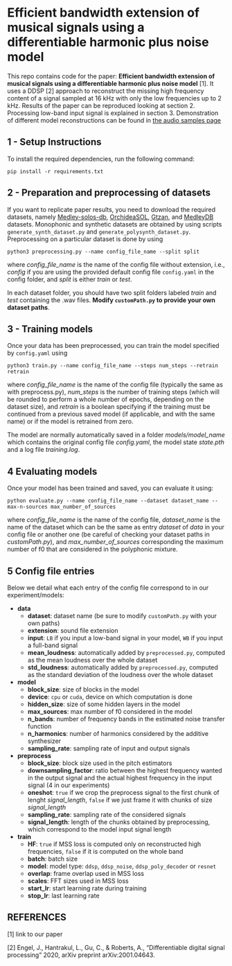 # Efficient bandwidth extension of musical signals using a differentiable harmonic plus noise model

This repo contains code for the paper: **Efficient bandwidth extension of musical signals using a differentiable harmonic plus noise model** [1]. It uses a DDSP [2] approach to reconstruct the missing high frequency content of a signal sampled at 16 kHz with only the low frequencies up to 2 kHz. Results of the paper can be reproduced looking at section 2. Processing low-band input signal is explained in section 3. Demonstration of different model reconstructions can be found in [the audio samples page](https://mathieulagrange.github.io/ddspMusicBandwidthExtension/)

## 1 - Setup Instructions

To install the required dependencies, run the following command:
```
pip install -r requirements.txt
```

## 2 - Preparation and preprocessing of datasets

If you want to replicate paper results, you need to download the required datasets, namely [Medley-solos-db](https://zenodo.org/record/3464194), [OrchideaSOL](https://forum.ircam.fr/projects/detail/orchideasol/), [Gtzan](https://www.kaggle.com/datasets/andradaolteanu/gtzan-dataset-music-genre-classification), and [MedleyDB](https://medleydb.weebly.com/) datasets. Monophonic and synthetic datasets are obtained by using scripts `generate_synth_dataset.py` and `generate_polysynth_dataset.py`. Preprocessing on a particular dataset is done by using

```
python3 preprocessing.py --name config_file_name --split split
```

where *config_file_name* is the name of the config file without extension, i.e., *config* if you are using the provided default config file `config.yaml` in the config folder, and *split* is either *train* or *test*.

In each dataset folder, you should have two split folders labeled *train* and *test* containing the .wav files. **Modify `customPath.py` to provide your own dataset paths**.

## 3 - Training models

Once your data has been preprocessed, you can train the model specified by `config.yaml` using

```
python3 train.py --name config_file_name --steps num_steps --retrain retrain
```

where *config_file_name* is the name of the config file (typically the same as with preprocess.py), *num_steps* is the number of training steps (which will be rounded to perform a whole number of epochs, depending on the dataset size), and *retrain* is a boolean specifying if the training must be continued from a previous saved model (if applicable, and with the same name) or if the model is retrained from zero.

The model are normally automatically saved in a folder *models/model_name* which contains the original config file *config.yaml*, the model state *state.pth* and a log file *training.log*.

## 4 Evaluating models

Once your model has been trained and saved, you can evaluate it using:

```
python evaluate.py --name config_file_name --dataset dataset_name --max-n-sources max_number_of_sources
```

where *config_file_name* is the name of the config file, *dataset_name* is the name of the dataset which can be the same as entry *dataset* of *data* in your config file or another one (be careful of checking your dataset paths in *customPath.py*), and *max_number_of_sources* corresponding the maximum number of f0 that are considered in the polyphonic mixture.

## 5 Config file entries

Below we detail what each entry of the config file correspond to in our experiment/models:
- **data**
    - **dataset**: dataset name (be sure to modify `customPath.py` with your own paths)
    - **extension**: sound file extension
    - **input**: `LB` if you input a low-band signal in your model, `WB` if you input a full-band signal
    - **mean_loudness**: automatically added by `preprocessed.py`, computed as the mean loudness over the whole dataset
    - **std_loudness**: automatically added by `preprocessed.py`, computed as the standard deviation of the loudness over the whole dataset
- **model**
    - **block_size**: size of blocks in the model
    - **device**: `cpu` or `cuda`, device on which computation is done
    - **hidden_size**: size of some hidden layers in the model
    - **max_sources**: max number of f0 considered in the model
    - **n_bands**: number of frequency bands in the estimated noise transfer function  
    - **n_harmonics**: number of harmonics considered by the additive synthesizer
    - **sampling_rate**: sampling rate of input and output signals
- **preprocess**
    - **block_size**: block size used in the pitch estimators
    - **downsampling_factor**: ratio between the highest frequency wanted in the output signal and the actual highest frequency in the input signal (4 in our experiments)
    - **oneshot**: `true` if we crop the preprocess signal to the first chunk of lenght *signal_length*, `false` if we just frame it with chunks of size *signal_length*
    - **sampling_rate**: sampling rate of the considered signals
    - **signal_length**: length of the chunks obtained by preprocessing, which correspond to the model input signal length
- **train**
    - **HF**: `true` if MSS loss is computed only on reconstructed high frequencies, `false` if it is computed on the whole band
    - **batch**: batch size
    - **model**: model type: `ddsp`, `ddsp_noise`, `ddsp_poly_decoder` or `resnet`
    - **overlap**: frame overlap used in MSS loss
    - **scales**: FFT sizes used in MSS loss
    - **start_lr**: start learning rate during training
    - **stop_lr**: last learning rate

## REFERENCES

[1] link to our paper

[2] Engel, J., Hantrakul, L., Gu, C., & Roberts, A., “Differentiable digital signal processing” 2020, arXiv preprint arXiv:2001.04643.